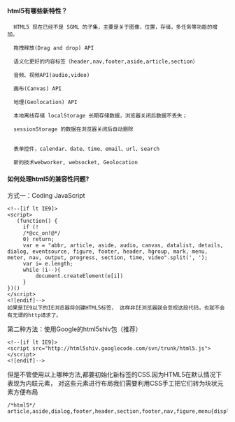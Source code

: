 #### html5有哪些新特性？

```
  HTML5 现在已经不是 SGML 的子集，主要是关于图像，位置，存储，多任务等功能的增加。

  拖拽释放(Drag and drop) API

  语义化更好的内容标签（header,nav,footer,aside,article,section）

  音频、视频API(audio,video)

  画布(Canvas) API

  地理(Geolocation) API

  本地离线存储 localStorage 长期存储数据，浏览器关闭后数据不丢失；

  sessionStorage 的数据在浏览器关闭后自动删除


  表单控件，calendar、date、time、email、url、search

  新的技术webworker, websocket, Geolocation
```


#### 如何处理html5的兼容性问题?
方式一：Coding JavaScript
```
<!--[if lt IE9]> 
<script> 
   (function() {
     if (! 
     /*@cc_on!@*/
     0) return;
     var e = "abbr, article, aside, audio, canvas, datalist, details, dialog, eventsource, figure, footer, header, hgroup, mark, menu, meter, nav, output, progress, section, time, video".split(', ');
     var i= e.length;
     while (i--){
         document.createElement(e[i])
     } 
})() 
</script>
<![endif]-->
如果是IE9以下的IE浏览器将创建HTML5标签， 这样非IE浏览器就会忽视这段代码，也就不会有无谓的http请求了。
```
 

第二种方法：使用Google的html5shiv包（推荐）
```
<!--[if lt IE9]> 
<script src="http://html5shiv.googlecode.com/svn/trunk/html5.js"></script>
<![endif]-->
```

但是不管使用以上哪种方法,都要初始化新标签的CSS.因为HTML5在默认情况下表现为内联元素，
对这些元素进行布局我们需要利用CSS手工把它们转为块状元素方便布局
```
/*html5*/
article,aside,dialog,footer,header,section,footer,nav,figure,menu{display:block}
```